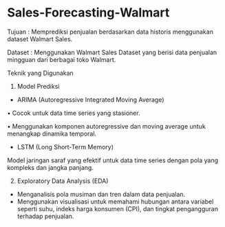 # Sales-Forecasting-Walmart

Tujuan :
Memprediksi penjualan berdasarkan data historis menggunakan dataset Walmart Sales.

Dataset :
Menggunakan Walmart Sales Dataset yang berisi data penjualan mingguan dari berbagai toko Walmart.

Teknik yang Digunakan

1. Model Prediksi

- ARIMA (Autoregressive Integrated Moving Average)
  
• Cocok untuk data time series yang stasioner.

• Menggunakan komponen autoregressive dan moving average untuk menangkap dinamika temporal.

- LSTM (Long Short-Term Memory)
  
Model jaringan saraf yang efektif untuk data time series dengan pola yang kompleks dan jangka panjang.

2. Exploratory Data Analysis (EDA)

- Menganalisis pola musiman dan tren dalam data penjualan.
- Menggunakan visualisasi untuk memahami hubungan antara variabel seperti suhu, indeks harga konsumen (CPI), dan tingkat pengangguran terhadap penjualan.
